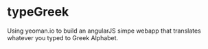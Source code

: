 typeGreek
=========

Using yeoman.io to build an angularJS simpe webapp that translates whatever you typed to Greek Alphabet.
